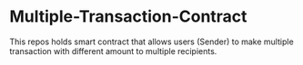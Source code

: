 # Multiple-Transaction-Contract
This repos holds smart contract that allows users (Sender) to make multiple transaction with different amount to multiple recipients.
